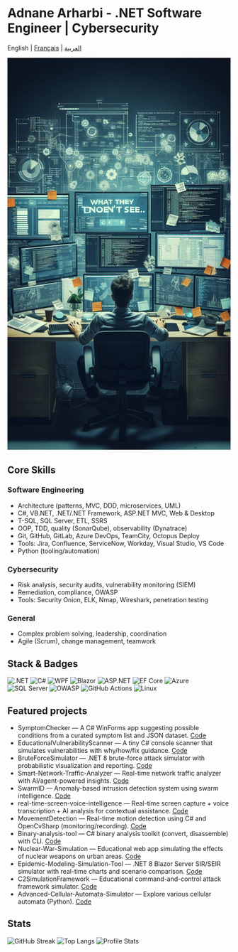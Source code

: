 # Adnane Arharbi - .NET Software Engineer | Cybersecurity

English | [Français](./README.fr.md) | [العربية](./README.ar.md)

![Profile banner](./imgEng.jpeg)

## Core Skills

### Software Engineering

- Architecture (patterns, MVC, DDD, microservices, UML)
- C#, VB.NET, .NET/.NET Framework, ASP.NET MVC, Web & Desktop
- T-SQL, SQL Server, ETL, SSRS
- OOP, TDD, quality (SonarQube), observability (Dynatrace)
- Git, GitHub, GitLab, Azure DevOps, TeamCity, Octopus Deploy
- Tools: Jira, Confluence, ServiceNow, Workday, Visual Studio, VS Code
- Python (tooling/automation)

### Cybersecurity

- Risk analysis, security audits, vulnerability monitoring (SIEM)
- Remediation, compliance, OWASP
- Tools: Security Onion, ELK, Nmap, Wireshark, penetration testing

### General

- Complex problem solving, leadership, coordination
- Agile (Scrum), change management, teamwork

## Stack & Badges

![.NET](https://img.shields.io/badge/.NET-512BD4?logo=dotnet&logoColor=white)
![C#](https://img.shields.io/badge/C%23-239120?logo=csharp&logoColor=white)
![WPF](https://img.shields.io/badge/WPF-6A1577?logo=windows&logoColor=white)
![Blazor](https://img.shields.io/badge/Blazor-5C2D91?logo=blazor&logoColor=white)
![ASP.NET](https://img.shields.io/badge/ASP.NET-512BD4?logo=dotnet&logoColor=white)
![EF Core](https://img.shields.io/badge/EF%20Core-512BD4?logo=database&logoColor=white)
![Azure](https://img.shields.io/badge/Azure-0078D4?logo=microsoftazure&logoColor=white)
![SQL Server](https://img.shields.io/badge/SQL%20Server-CC2927?logo=microsoftsqlserver&logoColor=white)
![OWASP](https://img.shields.io/badge/Security-OWASP-black?logo=owasp&logoColor=white)
![GitHub Actions](https://img.shields.io/badge/GitHub%20Actions-2088FF?logo=githubactions&logoColor=white)
![Linux](https://img.shields.io/badge/Linux-FCC624?logo=linux&logoColor=black)

## Featured projects

- SymptomChecker — A C# WinForms app suggesting possible conditions from a curated symptom list and JSON dataset. [Code](https://github.com/arhadnane/SymptomChecker)
- EducationalVulnerabilityScanner — A tiny C# console scanner that simulates vulnerabilities with why/how/fix guidance. [Code](https://github.com/arhadnane/EducationalVulnerabilityScanner)
- BruteForceSimulator — .NET 8 brute-force attack simulator with probabilistic visualization and reporting. [Code](https://github.com/arhadnane/BruteForceSimulator)
- Smart-Network-Traffic-Analyzer — Real-time network traffic analyzer with AI/agent-powered insights. [Code](https://github.com/arhadnane/Smart-Network-Traffic-Analyzer)
- SwarmID — Anomaly-based intrusion detection system using swarm intelligence. [Code](https://github.com/arhadnane/SwarmID-Intrusion-Detection-System)
- real-time-screen-voice-intelligence — Real-time screen capture + voice transcription + AI analysis for contextual assistance. [Code](https://github.com/arhadnane/real-time-screen-voice-intelligence)
- MovementDetection — Real-time motion detection using C# and OpenCvSharp (monitoring/recording). [Code](https://github.com/arhadnane/MovementDetection)
- Binary-analysis-tool — C# binary analysis toolkit (convert, disassemble) with CLI. [Code](https://github.com/arhadnane/Binary-analysis-tool)
- Nuclear-War-Simulation — Educational web app simulating the effects of nuclear weapons on urban areas. [Code](https://github.com/arhadnane/Nuclear-War-Simulation)
- Epidemic-Modeling-Simulation-Tool — .NET 8 Blazor Server SIR/SEIR simulator with real-time charts and scenario comparison. [Code](https://github.com/arhadnane/Epidemic-Modeling-Simulation-Tool)
- C2SimulationFramework — Educational command-and-control attack framework simulator. [Code](https://github.com/arhadnane/C2SimulationFramework)
- Advanced-Cellular-Automata-Simulator — Explore various cellular automata (Python). [Code](https://github.com/arhadnane/Advanced-Cellular-Automata-Simulator)

## Stats

![GitHub Streak](https://streak-stats.demolab.com?user=arhadnane&theme=default)
![Top Langs](https://github-readme-stats.vercel.app/api/top-langs/?username=arhadnane&layout=compact)
![Profile Stats](https://github-readme-stats.vercel.app/api?username=arhadnane&show_icons=true)


